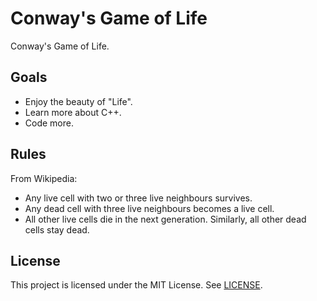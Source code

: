 # Conway's Game of Life
Conway's Game of Life.

## Goals

- Enjoy the beauty of "Life".
- Learn more about C++.
- Code more.

## Rules

From Wikipedia:

   - Any live cell with two or three live neighbours survives.
   - Any dead cell with three live neighbours becomes a live cell.
   - All other live cells die in the next generation. Similarly, all other dead cells stay dead.

## License
This project is licensed under the MIT License. See [LICENSE](LICENSE).
